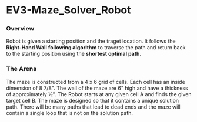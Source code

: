 # EV3-Maze_Solver_Robot

### Overview

Robot is given a starting position and the traget location. It follows the **Right-Hand Wall following algorithm** to traverse the path and return back to the starting position using the **shortest optimal path**.

### The Arena
The maze is constructed from a 4 x 6 grid of cells. Each cell has an inside dimension of 8 7/8". 
The wall of the maze are 6" high and have a thickness of approximately ½". The Robot starts at any given cell 
A and finds the given target cell B. The maze is designed so that it contains a unique solution path. 
There will be many paths that lead to dead ends and the maze will contain a single loop that is 
not on the solution path.
